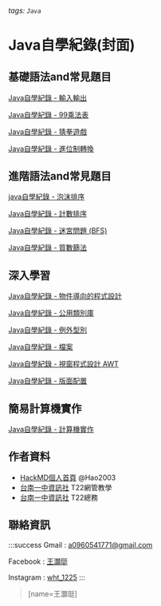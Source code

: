 ###### tags: `Java`
# Java自學紀錄(封面)

## 基礎語法and常見題目
[Java自學紀錄 - 輸入輸出](/@Hao2003/java_1)

[Java自學紀錄 - 99乘法表](/7Jz_ZdsxSrGKMM54NQWtKQ)

[Java自學紀錄 - 猜拳遊戲](/bHDc-yJCRImp7821EZ3ygw)

[Java自學紀錄 - 進位制轉換](/EE0X5skrRhm8UWThvvI90g)

## 進階語法and常見題目
[java自學紀錄 - 泡沫排序](/yGriGERQQ6KvrQEhl7vdcQ)

[Java自學紀錄 - 計數排序](/Lxx8Mq3pRM-m9MB5kARqRQ)

[Java自學紀錄 - 迷宮問題 (BFS)](/ZcLrEwxxSU-FWQPzCqgMtg?view)

[Java自學紀錄 - 質數篩法](/s5mLWI7sSBi0xq6Mt2Sr4w)

## 深入學習
[Java自學紀錄 - 物件導向的程式設計](/2I9F4EVLSM2cjQ5wGUr-HQ)

[Java自學紀錄 - 公用類別庫](/kbTNZV8bSXSJ4oYcNAX_2w)

[Java自學紀錄 - 例外型別](/Wb_bDdAIQwCdHy-xoq_6-Q)

[Java自學紀錄 - 檔案](/cgdqqAUhQ7yCfPToJ2rxYg)

[Java自學紀錄 - 視窗程式設計 AWT](/ebSjE9mGRvWS3D5UkOq7Dg)

[Java自學紀錄 - 版面配置](https://hackmd.io/@Hao2003/r1fJ7fFnv)

## 簡易計算機實作
[Java自學紀錄 - 計算機實作](https://hackmd.io/@Hao2003/SyrAX2t1_)

## 作者資料
* [HackMD個人首頁](https://hackmd.io/@Hao2003) @Hao2003  
* [台南一中資訊社](https://www.facebook.com/tfcis/) T22網管教學
* [台南一中資訊社](https://www.facebook.com/tfcis/) T22總務


## 聯絡資訊
:::success
Gmail : a0960541771@gmail.com

Facebook : [王灝珽](https://www.facebook.com/profile.php?id=100004029000250)

Instagram : [wht_1225](https://www.instagram.com/wht_1225/?hl=zh-tw) 
:::
> [name=王灝珽]